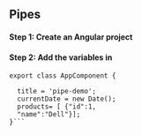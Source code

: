 ## Pipes

#### Step 1: Create an Angular project

#### Step 2: Add the variables in
```
export class AppComponent {

  title = 'pipe-demo';
  currentDate = new Date();
  products= [ {"id":1,
  "name":"Dell"}];
}```
